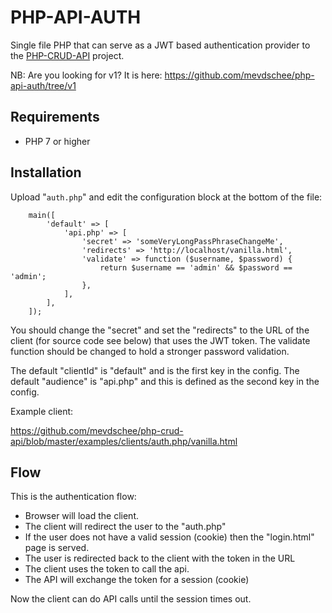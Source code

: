 # PHP-API-AUTH

Single file PHP that can serve as a JWT based authentication provider 
to the [PHP-CRUD-API](https://github.com/mevdschee/php-crud-api) project.

NB: Are you looking for v1? It is here: https://github.com/mevdschee/php-api-auth/tree/v1

## Requirements

  - PHP 7 or higher

## Installation

Upload "`auth.php`" and edit the configuration block at the bottom of the file:

        main([
            'default' => [
                'api.php' => [
                    'secret' => 'someVeryLongPassPhraseChangeMe',
                    'redirects' => 'http://localhost/vanilla.html',
                    'validate' => function ($username, $password) {
                        return $username == 'admin' && $password == 'admin';
                    },
                ],
            ],
        ]);

You should change the "secret" and set the "redirects" to the URL of the client (for source code see below) that uses the JWT token. The validate function should be changed to hold a stronger password validation.

The default "clientId" is "default" and is the first key in the config. The default "audience" is "api.php" and this is defined as the second key in the config. 

Example client:

https://github.com/mevdschee/php-crud-api/blob/master/examples/clients/auth.php/vanilla.html

## Flow

This is the authentication flow:

- Browser will load the client.
- The client will redirect the user to the "auth.php" 
- If the user does not have a valid session (cookie) then the "login.html" page is served.
- The user is redirected back to the client with the token in the URL
- The client uses the token to call the api.
- The API will exchange the token for a session (cookie)

Now the client can do API calls until the session times out.

